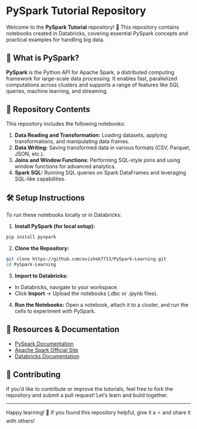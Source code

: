 # PySpark Tutorial Repository

Welcome to the **PySpark Tutorial** repository! 🚀 This repository contains notebooks created in Databricks, covering essential PySpark concepts and practical examples for handling big data.

## 📘 **What is PySpark?**

**PySpark** is the Python API for Apache Spark, a distributed computing framework for large-scale data processing. It enables fast, parallelized computations across clusters and supports a range of features like SQL queries, machine learning, and streaming.

## 📂 **Repository Contents**

This repository includes the following notebooks:

1. **Data Reading and Transformation:** Loading datasets, applying transformations, and manipulating data frames.
2. **Data Writing:** Saving transformed data in various formats (CSV, Parquet, JSON, etc.).
3. **Joins and Window Functions:** Performing SQL-style joins and using window functions for advanced analytics.
4. **Spark SQL:** Running SQL queries on Spark DataFrames and leveraging SQL-like capabilities.

## 🛠️ **Setup Instructions**

To run these notebooks locally or in Databricks:

1. **Install PySpark (for local setup):**

```sh
pip install pyspark
```

2. **Clone the Repository:**

```sh
git clone https://github.com/avishek7713/PySpark-Learning.git
cd PySpark-Learning
```

3. **Import to Databricks:**
- In Databricks, navigate to your workspace.
- Click **Import** → Upload the notebooks (.dbc or .ipynb files).

4. **Run the Notebooks:**
Open a notebook, attach it to a cluster, and run the cells to experiment with PySpark.

## 🔗 **Resources & Documentation**
- [PySpark Documentation](https://spark.apache.org/docs/latest/api/python/)
- [Apache Spark Official Site](https://spark.apache.org/)
- [Databricks Documentation](https://docs.databricks.com/)

## 🤝 **Contributing**

If you’d like to contribute or improve the tutorials, feel free to fork the repository and submit a pull request! Let’s learn and build together.

---

Happy learning! 🚀 If you found this repository helpful, give it a ⭐ and share it with others!



